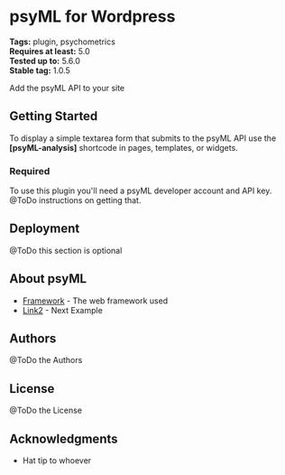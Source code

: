# psyML for Wordpress

**Tags:** plugin, psychometrics  
**Requires at least:** 5.0  
**Tested up to:** 5.6.0  
**Stable tag:** 1.0.5

Add the psyML API to your site

## Getting Started

To display a simple textarea form that submits to the psyML API use the **\[psyML-analysis\]** shortcode in pages, templates, or widgets.

### Required

To use this plugin you'll need a psyML developer account and API key. @ToDo instructions on getting that.


## Deployment

@ToDo this section is optional

## About psyML

* [Framework](http://www.dropwizard.io/1.0.2/docs/) - The web framework used
* [Link2](https://maven.apache.org/) - Next Example 


## Authors

@ToDo the Authors 

## License

@ToDo the License

## Acknowledgments

* Hat tip to whoever
